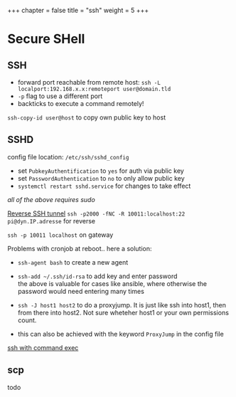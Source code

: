 +++
chapter = false
title = "ssh"
weight = 5
+++
# Secure SHell

## SSH
- forward port reachable from remote host:
`ssh -L localport:192.168.x.x:remoteport user@domain.tld`
- `-p` flag to use a different port
- backticks to execute a command remotely!

`ssh-copy-id user@host` to copy own public key to host
## SSHD
config file location: `/etc/ssh/sshd_config`

- set `PubkeyAuthentification` to `yes` for auth via public key
- set `PasswordAuthentication` to `no` to only allow public key
- `systemctl restart sshd.service` for changes to take effect

*all of the above requires sudo*

[Reverse SSH tunnel](https://www.rustimation.eu/index.php/reverse-ssh-tunnel-schritt-fur-schritt/)
`ssh -p2000 -fNC -R 10011:localhost:22 pi@dyn.IP.adresse` for reverse

`ssh -p 10011 localhost` on gateway

Problems with cronjob at reboot.. here a solution:
[](https://github.com/axthosarouris/reverse-ssh-tunnel)


- `ssh-agent bash` to create a new agent
- `ssh-add ~/.ssh/id-rsa` to add key and enter password  
the above is valuable for cases like ansible, where otherwise
the password would need entering many times

- `ssh -J host1 host2` to do a proxyjump. It is just like ssh into 
host1, then from there into host2. Not sure wheteher host1 or your
own permissions count.
- this can also be achieved with the keyword `ProxyJump` in the config file

[ssh with command exec](https://blog.jbowen.dev/tips/ssh-tmux/)

## scp
todo
